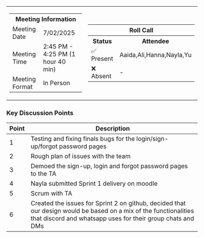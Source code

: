 <table align="center" cellspacing="0" cellpadding="0">
  <tr>
    <td>
      <table>
        <tr>
          <th colspan="2">Meeting Information</th>
        </tr>
        <tr>
          <td>Meeting Date</td>
          <td>7/02/2025</td>
        </tr>
        <tr>
          <td>Meeting Time</td>
          <td>2:45 PM - 4:25 PM (1 hour 40 min)</td>
        </tr>
        <tr>
          <td>Meeting Format</td>
          <td>In Person</td>
        </tr>
      </table>
    </td>
    <td>
      <table align="center">
        <tr>
          <th colspan="2">Roll Call</th>
        </tr>
        <tr>
          <th>Status</th>
          <th>Attendee</th>
        </tr>
        <tr>
          <td>✅ Present</td>
          <td>Aaida,Ali,Hanna,Nayla,Yu</td>
        </tr>
        <tr>
          <td>❌ Absent</td>
          <td>-</td>
        </tr>
      </table>
    </td>
  </tr>
</table>

### Key Discussion Points

| Point | Description                                                                                                                                             |
| ----- | ------------------------------------------------------------------------------------------------------------------------------------------------------- |
| 1     | Testing and fixing finals bugs for the login/sign-up/forgot password pages                                                                              |
| 2     | Rough plan of issues with the team                                                                                                                      |
| 3     | Demoed the sign-up, login and forgot password pages to the TA                                                                                           |
| 4     | Nayla submitted Sprint 1 delivery on moodle                                                                                                                      |
| 5     | Scrum with TA                                                                                                                                           |
| 6     | Created the issues for Sprint 2 on github, decided that our design would be based on a mix of the functionalities that discord and whatsapp uses for their group chats and DMs  |
